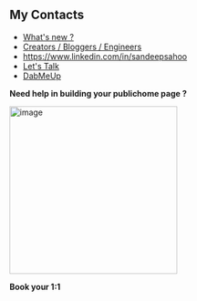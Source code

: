 ## My Contacts
- [What's new ?](https://publichome.page/roadmap)
- [Creators / Bloggers / Engineers](https://interviewdose.com/contacts)
- https://www.linkedin.com/in/sandeepsahoo
- [Let's Talk](tel:+17816275377)
- [DabMeUp](self:subscribe,whatsapp:true,instagram:1trade)

**Need help in building your publichome page ?**

  <a href="https://topmate.io/ersandeep/644263" target="_blank">
    <img width="294" alt="image" src="https://github.com/sandipsahoo2k2/my/assets/5547869/c86cbcfc-ae0e-4105-8dee-bb25b3e32a2c">
  </a>
  
  **Book your 1:1**
